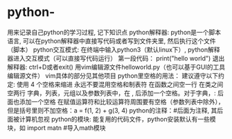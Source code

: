 # python-
用来记录自己python的学习过程, 记下知识点
python解释器: python是一个脚本语言, 可以在python解释器中直接写代码或者写到文件夹里, 然后执行这个文件（脚本）
python交互模式: 在终端中输入python3（默认linux下）, python解释器进入交互模式（可以直接写代码运行）
第一段代码：
print("hello world")
退出解释器: 
ctrl+D或者exit()
用vim编辑源文件helloworld.py（也可以基于GUI的工具编辑源文件）      vim具体的部分见其他项目
python里空格的用法：
建议遵守以下约定: 
    使用 4 个空格来缩进
    永远不要混用空格和制表符
    在函数之间空一行
    在类之间空两行
    字典，列表，元组以及参数列表中，在 , 后添加一个空格。对于字典，: 后面也添加一个空格
    在赋值运算符和比较运算符周围要有空格（参数列表中除外），但是括号里则不加空格：a = f(1, 2) + g(3, 4)
python的注释：#后面为注释, 其后面被计算机忽视
python的模块: 能复用的代码文件，python安装默认有一些模块，如
import matn #导入math模块
